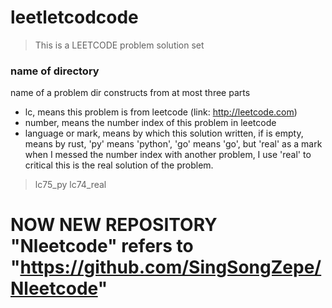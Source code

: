 ﻿# leetletcodcode

> This is a LEETCODE problem solution set

### name of directory
name of a problem dir constructs from at most three parts
- lc, means this problem is from leetcode (link: http://leetcode.com)
- number, means the number index of this problem in leetcode
- language or mark, means by which this solution written, if is empty, means by rust, 'py' means 'python', 'go' means 'go', but 'real' as a mark when I messed the number index with another problem, I use 'real' to critical this is the real solution of the problem.

> lc75_py
> lc74_real

# NOW NEW REPOSITORY "Nleetcode" refers to "https://github.com/SingSongZepe/Nleetcode"
